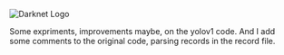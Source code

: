 ![Darknet Logo](http://pjreddie.com/media/files/darknet-black-small.png)

Some expriments, improvements maybe, on the yolov1 code. And I add some comments to the original code, parsing records in the record file.
